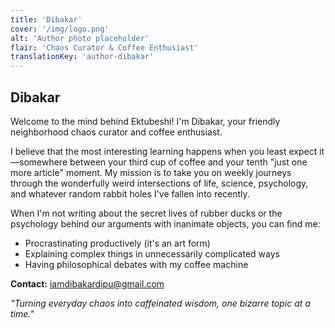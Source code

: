 ```yaml
---
title: 'Dibakar'
cover: '/img/logo.png'
alt: 'Author photo placeholder'
flair: 'Chaos Curator & Coffee Enthusiast'
translationKey: 'author-dibakar'
---
```


## Dibakar

Welcome to the mind behind Ektubeshi! I'm Dibakar, your friendly neighborhood chaos curator and coffee enthusiast. 

I believe that the most interesting learning happens when you least expect it—somewhere between your third cup of coffee and your tenth "just one more article" moment. My mission is to take you on weekly journeys through the wonderfully weird intersections of life, science, psychology, and whatever random rabbit holes I've fallen into recently.

When I'm not writing about the secret lives of rubber ducks or the psychology behind our arguments with inanimate objects, you can find me:
- Procrastinating productively (it's an art form)
- Explaining complex things in unnecessarily complicated ways
- Having philosophical debates with my coffee machine

**Contact:** iamdibakardipu@gmail.com

*"Turning everyday chaos into caffeinated wisdom, one bizarre topic at a time."* 